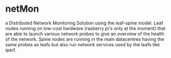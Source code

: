 # netMon
a Distributed Network Monitoring Solution using the leaf-spine model. Leaf nodes running on low-cost hardware (rasberry pi's only at the moment) that are able to launch various network probes to give an overview of the health of the network. Spine nodes are running in the main datacentres having the same probes as leafs but also run network services used by the leafs like iperf.
